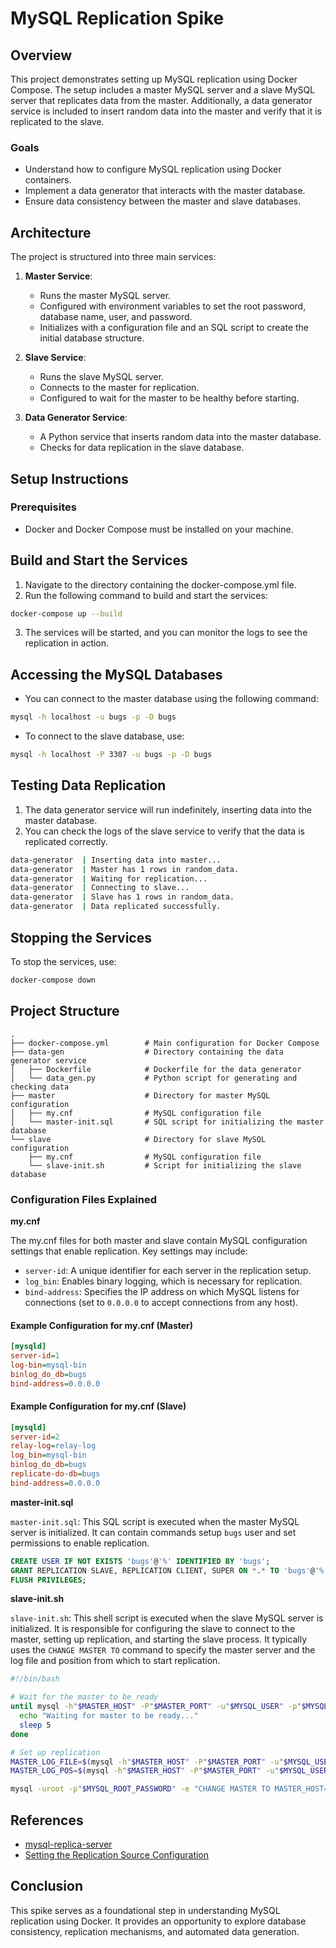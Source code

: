# MySQL Replication Spike

## Overview

This project demonstrates setting up MySQL replication using Docker Compose. The setup includes a master MySQL server and a slave MySQL server that replicates data from the master. Additionally, a data generator service is included to insert random data into the master and verify that it is replicated to the slave.

### Goals

- Understand how to configure MySQL replication using Docker containers.
- Implement a data generator that interacts with the master database.
- Ensure data consistency between the master and slave databases.

## Architecture

The project is structured into three main services:

1. **Master Service**: 
   - Runs the master MySQL server.
   - Configured with environment variables to set the root password, database name, user, and password.
   - Initializes with a configuration file and an SQL script to create the initial database structure.

1. **Slave Service**: 
   - Runs the slave MySQL server.
   - Connects to the master for replication.
   - Configured to wait for the master to be healthy before starting.

1. **Data Generator Service**: 
   - A Python service that inserts random data into the master database.
   - Checks for data replication in the slave database.

## Setup Instructions

### Prerequisites

- Docker and Docker Compose must be installed on your machine.

## Build and Start the Services

1. Navigate to the directory containing the docker-compose.yml file.
1. Run the following command to build and start the services:

```bash
docker-compose up --build
```
3. The services will be started, and you can monitor the logs to see the replication in action.

## Accessing the MySQL Databases

* You can connect to the master database using the following command:

```bash
mysql -h localhost -u bugs -p -D bugs
```

* To connect to the slave database, use:

```bash
mysql -h localhost -P 3307 -u bugs -p -D bugs
```

## Testing Data Replication

1. The data generator service will run indefinitely, inserting data into the master database.
1. You can check the logs of the slave service to verify that the data is replicated correctly.

```bash
data-generator  | Inserting data into master...
data-generator  | Master has 1 rows in random_data.
data-generator  | Waiting for replication...
data-generator  | Connecting to slave...
data-generator  | Slave has 1 rows in random_data.
data-generator  | Data replicated successfully.
```

## Stopping the Services

To stop the services, use:

```bash
docker-compose down
```

## Project Structure

```
.
├── docker-compose.yml        # Main configuration for Docker Compose
├── data-gen                  # Directory containing the data generator service
│   ├── Dockerfile            # Dockerfile for the data generator
│   └── data_gen.py           # Python script for generating and checking data
├── master                    # Directory for master MySQL configuration
│   ├── my.cnf                # MySQL configuration file
│   └── master-init.sql       # SQL script for initializing the master database
└── slave                     # Directory for slave MySQL configuration
    ├── my.cnf                # MySQL configuration file
    └── slave-init.sh         # Script for initializing the slave database
```

### Configuration Files Explained 

**my.cnf**

The my.cnf files for both master and slave contain MySQL configuration settings that enable replication. Key settings may include:

* `server-id`: A unique identifier for each server in the replication setup.  
* `log_bin`: Enables binary logging, which is necessary for replication.
* `bind-address`: Specifies the IP address on which MySQL listens for connections (set to `0.0.0.0` to accept connections from any host).


#### Example Configuration for my.cnf (Master)

```ini
[mysqld]
server-id=1
log-bin=mysql-bin
binlog_do_db=bugs 
bind-address=0.0.0.0
```

#### Example Configuration for my.cnf (Slave)

```ini
[mysqld]
server-id=2
relay-log=relay-log
log_bin=mysql-bin
binlog_do_db=bugs 
replicate-do-db=bugs
bind-address=0.0.0.0
```

**master-init.sql**

`master-init.sql`: This SQL script is executed when the master MySQL server is initialized. It can contain commands setup `bugs` user and set permissions to enable replication.

```sql
CREATE USER IF NOT EXISTS 'bugs'@'%' IDENTIFIED BY 'bugs';
GRANT REPLICATION SLAVE, REPLICATION CLIENT, SUPER ON *.* TO 'bugs'@'%';
FLUSH PRIVILEGES;
```

**slave-init.sh**

`slave-init.sh`: This shell script is executed when the slave MySQL server is initialized. It is responsible for configuring the slave to connect to the master, setting up replication, and starting the slave process. It typically uses the `CHANGE MASTER TO` command to specify the master server and the log file and position from which to start replication.

```bash
#!/bin/bash

# Wait for the master to be ready
until mysql -h"$MASTER_HOST" -P"$MASTER_PORT" -u"$MYSQL_USER" -p"$MYSQL_PASSWORD" -e "SHOW MASTER STATUS\G"; do
  echo "Waiting for master to be ready..."
  sleep 5
done

# Set up replication
MASTER_LOG_FILE=$(mysql -h"$MASTER_HOST" -P"$MASTER_PORT" -u"$MYSQL_USER" -p"$MYSQL_PASSWORD" -e "SHOW MASTER STATUS\G" | grep File | awk '{print $2}')
MASTER_LOG_POS=$(mysql -h"$MASTER_HOST" -P"$MASTER_PORT" -u"$MYSQL_USER" -p"$MYSQL_PASSWORD" -e "SHOW MASTER STATUS\G" | grep Position | awk '{print $2}')

mysql -uroot -p"$MYSQL_ROOT_PASSWORD" -e "CHANGE MASTER TO MASTER_HOST='$MASTER_HOST', MASTER_USER='$MYSQL_USER', MASTER_PASSWORD='$MYSQL_PASSWORD', MASTER_LOG_FILE='$MASTER_LOG_FILE', MASTER_LOG_POS=$MASTER_LOG_POS; START SLAVE;"
```

## References

* [mysql-replica-server](https://github.com/Siddhant-K-code/mysql-replica-server)
* [Setting the Replication Source Configuration](https://dev.mysql.com/doc/mysql-replication-excerpt/8.0/en/replication-howto-masterbaseconfig.html)

## Conclusion

This spike serves as a foundational step in understanding MySQL replication using Docker. It provides an opportunity to explore database consistency, replication mechanisms, and automated data generation.